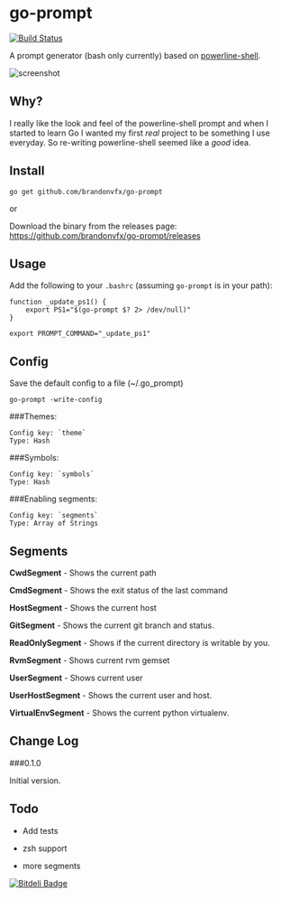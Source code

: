 go-prompt
=========

[![Build Status](https://secure.travis-ci.org/brandonvfx/go-prompt.png?branch=master)](http://travis-ci.org/brandonvfx/go-prompt)

A prompt generator (bash only currently) based on [powerline-shell](https://github.com/milkbikis/powerline-shell).

![screenshot](https://raw.github.com/brandonvfx/go-prompt/master/screenshot.png)

Why?
----

I really like the look and feel of the powerline-shell prompt and when I started to learn Go I wanted my first *real* project to be something I use everyday. So re-writing powerline-shell seemed like a *good* idea.


Install
-------

`go get github.com/brandonvfx/go-prompt`

or

Download the binary from the releases page: https://github.com/brandonvfx/go-prompt/releases


Usage
-----

Add the following to your `.bashrc` (assuming `go-prompt` is in your path):

    function _update_ps1() {
        export PS1="$(go-prompt $? 2> /dev/null)"
    }

    export PROMPT_COMMAND="_update_ps1"


Config
------

Save the default config to a file (~/.go_prompt)

`go-prompt -write-config`


###Themes:

    Config key: `theme`
    Type: Hash


###Symbols:

    Config key: `symbols`
    Type: Hash


###Enabling segments:

    Config key: `segments`
    Type: Array of Strings




Segments
--------

**CwdSegment** - Shows the current path

**CmdSegment** - Shows the exit status of the last command

**HostSegment** - Shows the current host

**GitSegment** - Shows the current git branch and status.

**ReadOnlySegment** - Shows if the current directory is writable by you.

**RvmSegment** - Shows current rvm gemset

**UserSegment** - Shows current user

**UserHostSegment** - Shows the current user and host.

**VirtualEnvSegment** - Shows the current python virtualenv. 


Change Log
----------

###0.1.0

Initial version. 


Todo
----

- Add tests

- zsh support

- more segments




[![Bitdeli Badge](https://d2weczhvl823v0.cloudfront.net/brandonvfx/go-prompt/trend.png)](https://bitdeli.com/free "Bitdeli Badge")
